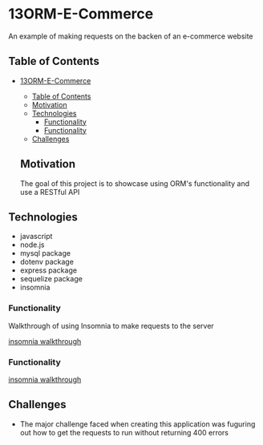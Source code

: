 # 13ORM-E-Commerce

An example of making requests on the backen of an e-commerce website

## Table of Contents

- [13ORM-E-Commerce](#13orm-e-commerce)
  - [Table of Contents](#table-of-contents)
  - [Motivation](#motivation)
  - [Technologies](#technologies)
    - [Functionality](#functionality)
    - [Functionality](#functionality-1)
  - [Challenges](#challenges)
  
  ## Motivation

  The goal of this project is to showcase using ORM's functionality and use a RESTful API

## Technologies

  - javascript
  - node.js
  - mysql package
  - dotenv package
  - express package
  - sequelize package
  - insomnia

### Functionality 
Walkthrough of using Insomnia to make requests to the server

[insomnia walkthrough](https://drive.google.com/file/d/1CONWu8ZCnGqhRaG0jkcP4QHOJD9rdm53/view)

### Functionality
[insomnia walkthrough](https://drive.google.com/file/d/1pn_CM13WfcyWrfMRPP_qSrOpHxwhwB02/view)

## Challenges
- The major challenge faced when creating this application was fuguring out how to get the requests to run without returning 400 errors
